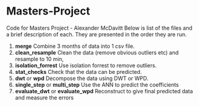 # Masters-Project
Code for Masters Project - Alexander McDavitt
Below is list of the files and a brief description of each. They are presented in the order they are run.
1. **merge** Combine 3 months of data into 1 csv file.
2. **clean_resample** Clean the data (remove obvious outliers etc) and resample to 10 min,
3. **isolation_forrest** Use isolation forrest to remove outliers.
4. **stat_checks** Check that the data can be predicted.
5. **dwt** or **wpd** Decompose the data using DWT or WPD.
6. **single_step** or **multi_step** Use the ANN to predict the coefficients
7. **evaluate_dwt** or **evaluate_wpd** Reconstruct to give final predicted data and measure the errors
